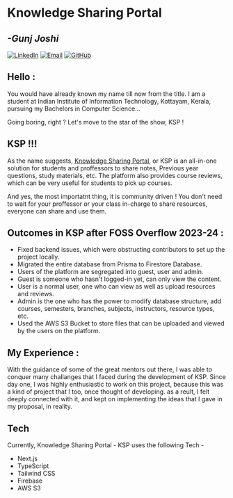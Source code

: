 # Knowledge Sharing Portal
## _-Gunj Joshi_

[![LinkedIn](https://img.icons8.com/color/30/000000/linkedin.png)](https://www.linkedin.com/in/gunjjoshi/) [![Email](https://img.icons8.com/fluent/30/000000/gmail.png)](mailto:gunjjoshi8372@gmail.com) [![GitHub](https://img.icons8.com/material-rounded/30/000000/github.png)](https://github.com/gunjjoshi)

## Hello :

You would have already known my name till now from the title. I am a student at Indian Institute of Information Technology, Kottayam, Kerala, pursuing my Bachelors in Computer Science...

Going boring, right ? Let's move to the star of the show, KSP !

## KSP !!!

As the name suggests, [Knowledge Sharing Portal](https://github.com/OpenLake/Knowledge-Sharing-Platform), or KSP is an all-in-one solution for students and proffessors to share notes, Previous year questions, study materials, etc. The platform also provides course reviews, which can be very useful for students to pick up courses.

And yes, the most importatnt thing, it is community driven ! You don't need to wait for your proffessor or your class in-charge to share resources, everyone can share and use them.

## Outcomes in KSP after FOSS Overflow 2023-24 :
- Fixed backend issues, which were obstructing contributors to set up the project locally.
- Migrated the entire database from Prisma to Firestore Database.
- Users of the platform are segregated into guest, user and admin.
- Guest is someone who hasn't logged-in yet, can only view the content.
- User is a normal user, one who can view as well as upload resources and reviews.
- Admin is the one who has the power to modify database structure, add courses, semesters, branches, subjects, instructors, resource types, etc.
- Used the AWS S3 Bucket to store files that can be uploaded and viewed by the users on the platform.

## My Experience :

With the guidance of some of the great mentors out there, I was able to conquer many challanges that I faced during the development of KSP. Since day one, I was highly enthusiastic to work on this project, because this was a kind of project that I too, once thought of developing. as a reult, I felt deeply connected with it, and kept on implementing the ideas that I gave in my proposal, in reality.

## Tech

Currently, Knowledge Sharing Portal - KSP uses the following Tech - 

- Next.js
- TypeScript
- Tailwind CSS
- Firebase
- AWS S3